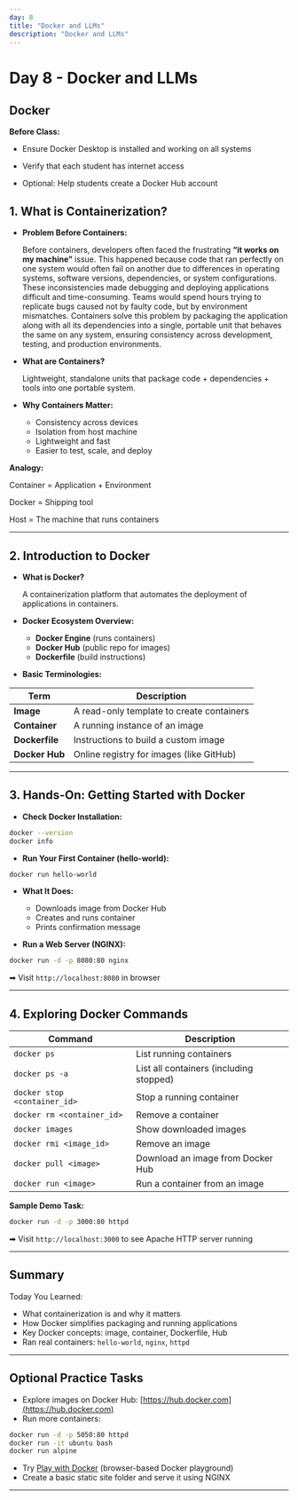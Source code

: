 ```yaml
---
day: 8
title: "Docker and LLMs"
description: "Docker and LLMs"
---
```


# Day 8 - Docker and LLMs

<!-- Course content goes here -->

## Docker

**Before Class:**

 * Ensure Docker Desktop is installed and working on all systems

 * Verify that each student has internet access

 * Optional: Help students create a Docker Hub account

## 1. What is Containerization?

* **Problem Before Containers:**
  
  Before containers, developers often faced the frustrating **“it works on my machine”** issue. This happened because code that ran perfectly on one system would  often fail on another due to differences in operating systems, software versions, dependencies, or system configurations. These inconsistencies made debugging and deploying applications difficult and time-consuming. Teams would spend hours trying to replicate bugs caused not by faulty code, but by environment mismatches. Containers solve this problem by packaging the application along with all its dependencies into a single, portable unit that behaves the same on any system, ensuring consistency across development, testing, and production environments.

* **What are Containers?**
  
  Lightweight, standalone units that package code + dependencies + tools into one portable system.

* **Why Containers Matter:**

  * Consistency across devices
  * Isolation from host machine
  * Lightweight and fast
  * Easier to test, scale, and deploy

**Analogy:**

 Container = Application + Environment
 
 Docker = Shipping tool
 
 Host = The machine that runs containers

---

## 2. Introduction to Docker

* **What is Docker?**
  
  A containerization platform that automates the deployment of applications in containers.

* **Docker Ecosystem Overview:**

  * **Docker Engine** (runs containers)
  * **Docker Hub** (public repo for images)
  * **Dockerfile** (build instructions)

* **Basic Terminologies:**

| Term           | Description                               |
| -------------- | ----------------------------------------- |
| **Image**      | A read-only template to create containers |
| **Container**  | A running instance of an image            |
| **Dockerfile** | Instructions to build a custom image      |
| **Docker Hub** | Online registry for images (like GitHub)  |

---

## 3. Hands-On: Getting Started with Docker

* **Check Docker Installation:**

```bash
docker --version
docker info
```

* **Run Your First Container (hello-world):**

```bash
docker run hello-world
```

* **What It Does:**

  * Downloads image from Docker Hub
  * Creates and runs container
  * Prints confirmation message

* **Run a Web Server (NGINX):**

```bash
docker run -d -p 8080:80 nginx
```

➡ Visit `http://localhost:8080` in browser

---

## 4. Exploring Docker Commands


| Command                      | Description                             |
| ---------------------------- | --------------------------------------- |
| `docker ps`                  | List running containers                 |
| `docker ps -a`               | List all containers (including stopped) |
| `docker stop <container_id>` | Stop a running container                |
| `docker rm <container_id>`   | Remove a container                      |
| `docker images`              | Show downloaded images                  |
| `docker rmi <image_id>`      | Remove an image                         |
| `docker pull <image>`        | Download an image from Docker Hub       |
| `docker run <image>`         | Run a container from an image           |

**Sample Demo Task:**

```bash
docker run -d -p 3000:80 httpd
```

➡ Visit `http://localhost:3000` to see Apache HTTP server running

---

## Summary

Today You Learned:

* What containerization is and why it matters
* How Docker simplifies packaging and running applications
* Key Docker concepts: image, container, Dockerfile, Hub
* Ran real containers: `hello-world`, `nginx`, `httpd`

---

## Optional Practice Tasks

* Explore images on Docker Hub: [https://hub.docker.com](https://hub.docker.com)
* Run more containers:

```bash
docker run -d -p 5050:80 httpd  
docker run -it ubuntu bash
docker run alpine
```

* Try [Play with Docker](https://labs.play-with-docker.com) (browser-based Docker playground)
* Create a basic static site folder and serve it using NGINX

---


